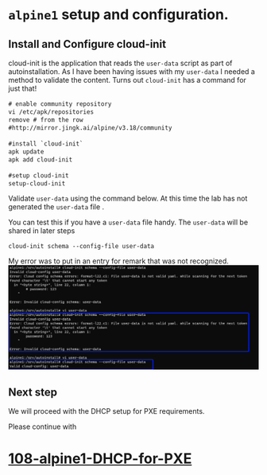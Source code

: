 # `alpine1` setup and configuration.

## Install and Configure cloud-init
cloud-init is the application that reads the `user-data` script as part of autoinstallation. 
As I have been having issues with my `user-data` I needed a method to validate the content.
Turns out `cloud-init` has a command for just that!


```
# enable community repository
vi /etc/apk/repositories
remove # from the row
#http://mirror.jingk.ai/alpine/v3.18/community

#install `cloud-init` 
apk update
apk add cloud-init

#setup cloud-init
setup-cloud-init
```

Validate `user-data` using the command below.
At this time the lab has not generated the `user-data`  file . 

You can test this if you have a `user-data` file handy. The `user-data` will be shared in later steps 

```
cloud-init schema --config-file user-data
```
My error was to put in an entry for remark that was not recognized. 
![alt text](./../screenshots/Alpine1-screenshots/cloud-init_validate_user-data.png)


## Next step

We will proceed with the DHCP setup for PXE requirements. 

Please continue with 
# [108-alpine1-DHCP-for-PXE](./../108-alpine1-DHCP-for-PXE.md)

